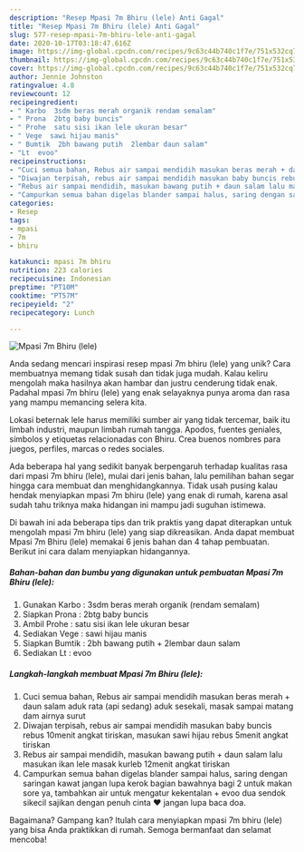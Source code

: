 ```yaml
---
description: "Resep Mpasi 7m Bhiru (lele) Anti Gagal"
title: "Resep Mpasi 7m Bhiru (lele) Anti Gagal"
slug: 577-resep-mpasi-7m-bhiru-lele-anti-gagal
date: 2020-10-17T03:18:47.616Z
image: https://img-global.cpcdn.com/recipes/9c63c44b740c1f7e/751x532cq70/mpasi-7m-bhiru-lele-foto-resep-utama.jpg
thumbnail: https://img-global.cpcdn.com/recipes/9c63c44b740c1f7e/751x532cq70/mpasi-7m-bhiru-lele-foto-resep-utama.jpg
cover: https://img-global.cpcdn.com/recipes/9c63c44b740c1f7e/751x532cq70/mpasi-7m-bhiru-lele-foto-resep-utama.jpg
author: Jennie Johnston
ratingvalue: 4.8
reviewcount: 12
recipeingredient:
- " Karbo  3sdm beras merah organik rendam semalam"
- " Prona  2btg baby buncis"
- " Prohe  satu sisi ikan lele ukuran besar"
- " Vege  sawi hijau manis"
- " Bumtik  2bh bawang putih  2lembar daun salam"
- "Lt  evoo"
recipeinstructions:
- "Cuci semua bahan, Rebus air sampai mendidih masukan beras merah + daun salam aduk rata (api sedang) aduk sesekali, masak sampai matang dam airnya surut"
- "Diwajan terpisah, rebus air sampai mendidih masukan baby buncis rebus 10menit angkat tiriskan, masukan sawi hijau rebus 5menit angkat tiriskan"
- "Rebus air sampai mendidih, masukan bawang putih + daun salam lalu masukan ikan lele masak kurleb 12menit angkat tiriskan"
- "Campurkan semua bahan digelas blander sampai halus, saring dengan saringan kawat jangan lupa kerok bagian bawahnya bagi 2 untuk makan sore ya, tambahkan air untuk mengatur kekentalan + evoo dua sendok sikecil sajikan dengan penuh cinta ❤ jangan lupa baca doa."
categories:
- Resep
tags:
- mpasi
- 7m
- bhiru

katakunci: mpasi 7m bhiru 
nutrition: 223 calories
recipecuisine: Indonesian
preptime: "PT10M"
cooktime: "PT57M"
recipeyield: "2"
recipecategory: Lunch

---
```



![Mpasi 7m Bhiru (lele)](https://img-global.cpcdn.com/recipes/9c63c44b740c1f7e/751x532cq70/mpasi-7m-bhiru-lele-foto-resep-utama.jpg)

Anda sedang mencari inspirasi resep mpasi 7m bhiru (lele) yang unik? Cara membuatnya memang tidak susah dan tidak juga mudah. Kalau keliru mengolah maka hasilnya akan hambar dan justru cenderung tidak enak. Padahal mpasi 7m bhiru (lele) yang enak selayaknya punya aroma dan rasa yang mampu memancing selera kita.

Lokasi beternak lele harus memiliki sumber air yang tidak tercemar, baik itu limbah industri, maupun limbah rumah tangga. Apodos, fuentes geniales, símbolos y etiquetas relacionadas con Bhiru. Crea buenos nombres para juegos, perfiles, marcas o redes sociales.

Ada beberapa hal yang sedikit banyak berpengaruh terhadap kualitas rasa dari mpasi 7m bhiru (lele), mulai dari jenis bahan, lalu pemilihan bahan segar hingga cara membuat dan menghidangkannya. Tidak usah pusing kalau hendak menyiapkan mpasi 7m bhiru (lele) yang enak di rumah, karena asal sudah tahu triknya maka hidangan ini mampu jadi suguhan istimewa.


Di bawah ini ada beberapa tips dan trik praktis yang dapat diterapkan untuk mengolah mpasi 7m bhiru (lele) yang siap dikreasikan. Anda dapat membuat Mpasi 7m Bhiru (lele) memakai 6 jenis bahan dan 4 tahap pembuatan. Berikut ini cara dalam menyiapkan hidangannya.

<!--inarticleads1-->

##### Bahan-bahan dan bumbu yang digunakan untuk pembuatan Mpasi 7m Bhiru (lele):

1. Gunakan  Karbo : 3sdm beras merah organik (rendam semalam)
1. Siapkan  Prona : 2btg baby buncis
1. Ambil  Prohe : satu sisi ikan lele ukuran besar
1. Sediakan  Vege : sawi hijau manis
1. Siapkan  Bumtik : 2bh bawang putih + 2lembar daun salam
1. Sediakan Lt : evoo




<!--inarticleads2-->

##### Langkah-langkah membuat Mpasi 7m Bhiru (lele):

1. Cuci semua bahan, Rebus air sampai mendidih masukan beras merah + daun salam aduk rata (api sedang) aduk sesekali, masak sampai matang dam airnya surut
1. Diwajan terpisah, rebus air sampai mendidih masukan baby buncis rebus 10menit angkat tiriskan, masukan sawi hijau rebus 5menit angkat tiriskan
1. Rebus air sampai mendidih, masukan bawang putih + daun salam lalu masukan ikan lele masak kurleb 12menit angkat tiriskan
1. Campurkan semua bahan digelas blander sampai halus, saring dengan saringan kawat jangan lupa kerok bagian bawahnya bagi 2 untuk makan sore ya, tambahkan air untuk mengatur kekentalan + evoo dua sendok sikecil sajikan dengan penuh cinta ❤ jangan lupa baca doa.




Bagaimana? Gampang kan? Itulah cara menyiapkan mpasi 7m bhiru (lele) yang bisa Anda praktikkan di rumah. Semoga bermanfaat dan selamat mencoba!

